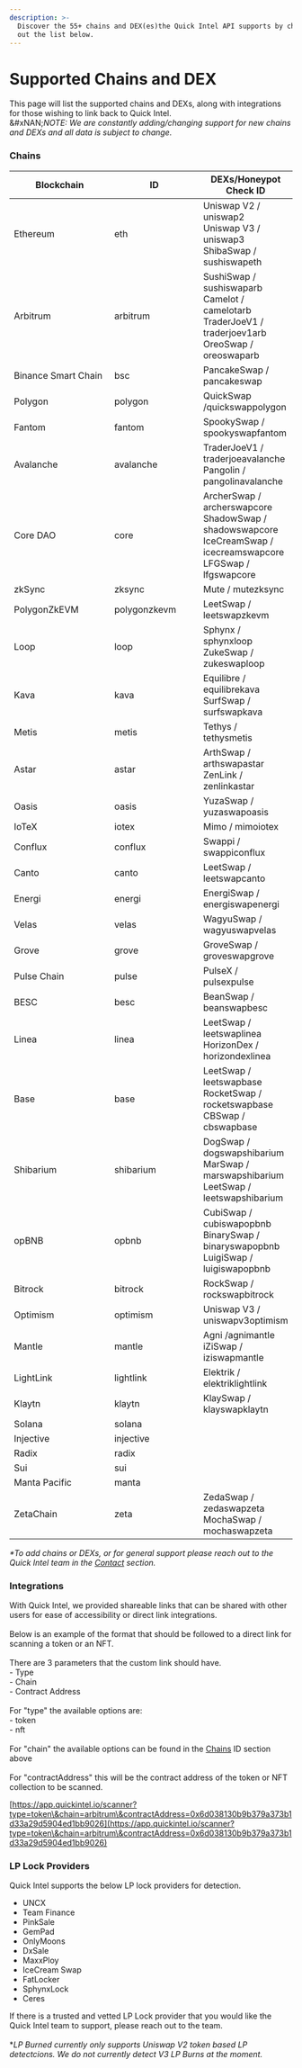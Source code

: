 ```yaml
---
description: >-
  Discover the 55+ chains and DEX(es)the Quick Intel API supports by checking
  out the list below.
---
```


# Supported Chains and DEX

This page will list the supported chains and DEXs, along with integrations for those wishing to link back to Quick Intel.\
&#xNAN;_&#x4E;OTE: We are constantly adding/changing support for new chains and DEXs and all data is subject to change._

### Chains

<table><thead><tr><th width="238">Blockchain</th><th width="193.33333333333331">ID</th><th>DEXs/Honeypot Check ID</th></tr></thead><tbody><tr><td>Ethereum</td><td>eth</td><td>Uniswap V2 / uniswap2<br>Uniswap V3 / uniswap3<br>ShibaSwap / sushiswapeth</td></tr><tr><td>Arbitrum</td><td>arbitrum</td><td>SushiSwap / sushiswaparb<br>Camelot / camelotarb<br>TraderJoeV1 / traderjoev1arb<br>OreoSwap / oreoswaparb</td></tr><tr><td>Binance Smart Chain</td><td>bsc</td><td>PancakeSwap / pancakeswap</td></tr><tr><td>Polygon</td><td>polygon</td><td>QuickSwap /quickswappolygon</td></tr><tr><td>Fantom</td><td>fantom</td><td>SpookySwap / spookyswapfantom</td></tr><tr><td>Avalanche</td><td>avalanche</td><td>TraderJoeV1 / traderjoeavalanche<br>Pangolin / pangolinavalanche</td></tr><tr><td>Core DAO</td><td>core</td><td>ArcherSwap / archerswapcore<br>ShadowSwap / shadowswapcore<br>IceCreamSwap / icecreamswapcore<br>LFGSwap / lfgswapcore</td></tr><tr><td>zkSync</td><td>zksync</td><td>Mute / mutezksync</td></tr><tr><td>PolygonZkEVM</td><td>polygonzkevm</td><td>LeetSwap / leetswapzkevm</td></tr><tr><td>Loop</td><td>loop</td><td>Sphynx / sphynxloop<br>ZukeSwap / zukeswaploop</td></tr><tr><td>Kava</td><td>kava</td><td>Equilibre / equilibrekava<br>SurfSwap / surfswapkava</td></tr><tr><td>Metis</td><td>metis</td><td>Tethys / tethysmetis</td></tr><tr><td>Astar</td><td>astar</td><td>ArthSwap / arthswapastar<br>ZenLink / zenlinkastar</td></tr><tr><td>Oasis</td><td>oasis</td><td>YuzaSwap / yuzaswapoasis</td></tr><tr><td>IoTeX</td><td>iotex</td><td>Mimo / mimoiotex</td></tr><tr><td>Conflux</td><td>conflux</td><td>Swappi / swappiconflux</td></tr><tr><td>Canto</td><td>canto</td><td>LeetSwap / leetswapcanto</td></tr><tr><td>Energi</td><td>energi</td><td>EnergiSwap / energiswapenergi</td></tr><tr><td>Velas</td><td>velas</td><td>WagyuSwap / wagyuswapvelas</td></tr><tr><td>Grove</td><td>grove</td><td>GroveSwap / groveswapgrove</td></tr><tr><td>Pulse Chain</td><td>pulse</td><td>PulseX / pulsexpulse</td></tr><tr><td>BESC</td><td>besc</td><td>BeanSwap / beanswapbesc</td></tr><tr><td>Linea</td><td>linea</td><td>LeetSwap / leetswaplinea<br>HorizonDex / horizondexlinea</td></tr><tr><td>Base</td><td>base</td><td>LeetSwap / leetswapbase<br>RocketSwap / rocketswapbase<br>CBSwap / cbswapbase</td></tr><tr><td>Shibarium</td><td>shibarium</td><td>DogSwap / dogswapshibarium<br>MarSwap / marswapshibarium<br>LeetSwap / leetswapshibarium</td></tr><tr><td>opBNB</td><td>opbnb</td><td>CubiSwap / cubiswapopbnb<br>BinarySwap / binaryswapopbnb<br>LuigiSwap / luigiswapopbnb</td></tr><tr><td>Bitrock</td><td>bitrock</td><td>RockSwap / rockswapbitrock</td></tr><tr><td>Optimism</td><td>optimism</td><td>Uniswap V3 / uniswapv3optimism</td></tr><tr><td>Mantle</td><td>mantle</td><td>Agni /agnimantle<br>iZiSwap / iziswapmantle</td></tr><tr><td>LightLink</td><td>lightlink</td><td>Elektrik / elektriklightlink</td></tr><tr><td>Klaytn</td><td>klaytn</td><td>KlaySwap / klayswapklaytn</td></tr><tr><td>Solana</td><td>solana</td><td></td></tr><tr><td>Injective</td><td>injective</td><td></td></tr><tr><td>Radix</td><td>radix</td><td></td></tr><tr><td>Sui</td><td>sui</td><td></td></tr><tr><td>Manta Pacific</td><td>manta</td><td></td></tr><tr><td>ZetaChain</td><td>zeta</td><td>ZedaSwap / zedaswapzeta<br>MochaSwap / mochaswapzeta</td></tr></tbody></table>

_\*To add chains or DEXs, or for general support please reach out to the Quick Intel team in the_ [_Contact_](../../resources/support-and-team-contacts.md) _section._

### Integrations

With Quick Intel, we provided shareable links that can be shared with other users for ease of accessibility or direct link integrations.\
\
Below is an example of the format that should be followed to a direct link for scanning a token or an NFT.\
\
There are 3 parameters that the custom link should have.\
\- Type\
\- Chain\
\- Contract Address\
\
For "type" the available options are:\
\- token\
\- nft\
\
For "chain" the available options can be found in the [Chains](supported-chains-and-dex.md#chains) ID section above\
\
For "contractAddress" this will be the contract address of the token or NFT collection to be scanned.

[https://app.quickintel.io/scanner?type=token\&chain=arbitrum\&contractAddress=0x6d038130b9b379a373b1d33a29d5904ed1bb9026](https://app.quickintel.io/scanner?type=token\&chain=arbitrum\&contractAddress=0x6d038130b9b379a373b1d33a29d5904ed1bb9026)

### **LP Lock Providers**

Quick Intel supports the below LP lock providers for detection.

* UNCX
* Team Finance
* PinkSale
* GemPad
* OnlyMoons
* DxSale
* MaxxPloy
* IceCream Swap
* FatLocker
* SphynxLock
* Ceres

If there is a trusted and vetted LP Lock provider that you would like the Quick Intel team to support, please reach out to the team.\
\
\*_LP Burned currently only supports Uniswap V2 token based LP detectcions. We do not currently detect V3 LP Burns at the moment._
